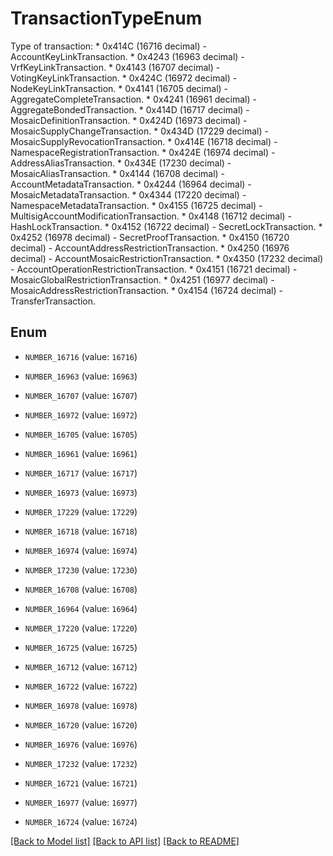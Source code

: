 # TransactionTypeEnum

Type of transaction: * 0x414C (16716 decimal) - AccountKeyLinkTransaction. * 0x4243 (16963 decimal) - VrfKeyLinkTransaction. * 0x4143 (16707 decimal) - VotingKeyLinkTransaction. * 0x424C (16972 decimal) - NodeKeyLinkTransaction. * 0x4141 (16705 decimal) - AggregateCompleteTransaction. * 0x4241 (16961 decimal) - AggregateBondedTransaction. * 0x414D (16717 decimal) - MosaicDefinitionTransaction. * 0x424D (16973 decimal) - MosaicSupplyChangeTransaction. * 0x434D (17229 decimal) - MosaicSupplyRevocationTransaction. * 0x414E (16718 decimal) - NamespaceRegistrationTransaction. * 0x424E (16974 decimal) - AddressAliasTransaction. * 0x434E (17230 decimal) - MosaicAliasTransaction. * 0x4144 (16708 decimal) - AccountMetadataTransaction. * 0x4244 (16964 decimal) - MosaicMetadataTransaction. * 0x4344 (17220 decimal) - NamespaceMetadataTransaction. * 0x4155 (16725 decimal) - MultisigAccountModificationTransaction. * 0x4148 (16712 decimal) - HashLockTransaction. * 0x4152 (16722 decimal) - SecretLockTransaction. * 0x4252 (16978 decimal) - SecretProofTransaction. * 0x4150 (16720 decimal) - AccountAddressRestrictionTransaction. * 0x4250 (16976 decimal) - AccountMosaicRestrictionTransaction. * 0x4350 (17232 decimal) - AccountOperationRestrictionTransaction. * 0x4151 (16721 decimal) - MosaicGlobalRestrictionTransaction. * 0x4251 (16977 decimal) - MosaicAddressRestrictionTransaction. * 0x4154 (16724 decimal) - TransferTransaction. 

## Enum

* `NUMBER_16716` (value: `16716`)

* `NUMBER_16963` (value: `16963`)

* `NUMBER_16707` (value: `16707`)

* `NUMBER_16972` (value: `16972`)

* `NUMBER_16705` (value: `16705`)

* `NUMBER_16961` (value: `16961`)

* `NUMBER_16717` (value: `16717`)

* `NUMBER_16973` (value: `16973`)

* `NUMBER_17229` (value: `17229`)

* `NUMBER_16718` (value: `16718`)

* `NUMBER_16974` (value: `16974`)

* `NUMBER_17230` (value: `17230`)

* `NUMBER_16708` (value: `16708`)

* `NUMBER_16964` (value: `16964`)

* `NUMBER_17220` (value: `17220`)

* `NUMBER_16725` (value: `16725`)

* `NUMBER_16712` (value: `16712`)

* `NUMBER_16722` (value: `16722`)

* `NUMBER_16978` (value: `16978`)

* `NUMBER_16720` (value: `16720`)

* `NUMBER_16976` (value: `16976`)

* `NUMBER_17232` (value: `17232`)

* `NUMBER_16721` (value: `16721`)

* `NUMBER_16977` (value: `16977`)

* `NUMBER_16724` (value: `16724`)

[[Back to Model list]](../README.md#documentation-for-models) [[Back to API list]](../README.md#documentation-for-api-endpoints) [[Back to README]](../README.md)


